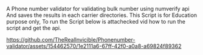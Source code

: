 A Phone number validator for validating bulk number using numverify api
And saves the results in each carrier directories.
This Script is for Education purpose only,
To run the Script
below is attachecked vid how to run the script and get the api.


https://github.com/TheRealInvicible/Phonenumber-validator/assets/154462570/1e2111a6-67ff-42f0-a0a8-a69824f89362

